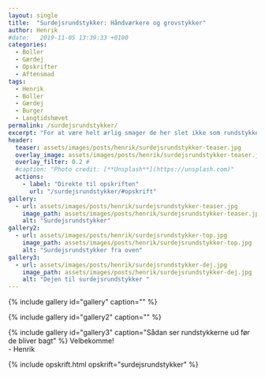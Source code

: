 ```yaml
---
layout: single
title:  "Surdejsrundstykker: Håndværkere og grovstykker"
author: Henrik
#date:   2019-11-05 13:39:33 +0100
categories:  
  - Boller 
  - Gærdej
  - Opskrifter  
  - Aftensmad
tags: 
  - Henrik
  - Boller
  - Gærdej
  - Burger
  - Langtidshævet
permalink: /surdejsrundstykker/
excerpt: "For at være helt ærlig smager de her slet ikke som rundstykker fra bageren. Men for at være helt ærlig skal de helst også smage af noget helt andet. Her får du følelsen af at sætte tænderne i et rundstykke, men smagen af at spise GODT brød."
header:
  teaser: assets/images/posts/henrik/surdejsrundstykker-teaser.jpg
  overlay_image: assets/images/posts/henrik/surdejsrundstykker-teaser.jpg
  overlay_filter: 0.2 # 
  #caption: "Photo credit: [**Unsplash**](https://unsplash.com)"
  actions:
    - label: "Direkte til opskriften"
      url: "/surdejsrundstykker/#opskrift"
gallery:
  - url: assets/images/posts/henrik/surdejsrundstykker-teaser.jpg
    image_path: assets/images/posts/henrik/surdejsrundstykker-teaser.jpg
    alt: "Surdejsrundstykker" 
gallery2:
  - url: assets/images/posts/henrik/surdejsrundstykker-top.jpg
    image_path: assets/images/posts/henrik/surdejsrundstykker-top.jpg
    alt: "Surdejsrundstykker fra oven"
gallery3:
  - url: assets/images/posts/henrik/surdejsrundstykker-dej.jpg
    image_path: assets/images/posts/henrik/surdejsrundstykker-dej.jpg
    alt: "Dejen til surdejsrundstykker "
---
```


{% include gallery id="gallery"  caption="" %}

{% include gallery id="gallery2"  caption="" %}



{% include gallery id="gallery3"  caption="Sådan ser rundstykkerne ud før de bliver bagt" %}
Velbekomme!  
\- Henrik 

{% include opskrift.html opskrift="surdejsrundstykker" %}


[briocheburgerboller]: /Briocheburgerboller-med-Tangzhong/
[valdemarsro-fiskeburger]: https://www.valdemarsro.dk/fiskeburger-med-krydderurte-dressing/